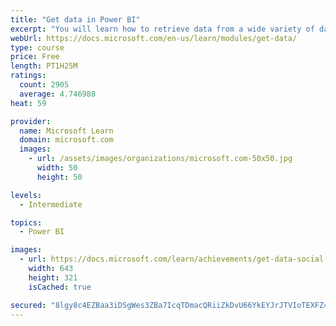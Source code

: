 ```yaml
---
title: "Get data in Power BI"
excerpt: "You will learn how to retrieve data from a wide variety of data sources, including Microsoft Excel, relational databases, and NoSQL data stores. You will also learn how to improve performance while retrieving data."
webUrl: https://docs.microsoft.com/en-us/learn/modules/get-data/
type: course
price: Free
length: PT1H25M
ratings:
  count: 2905
  average: 4.746988
heat: 59

provider:
  name: Microsoft Learn
  domain: microsoft.com
  images:
    - url: /assets/images/organizations/microsoft.com-50x50.jpg
      width: 50
      height: 50

levels:
  - Intermediate

topics:
  - Power BI

images:
  - url: https://docs.microsoft.com/learn/achievements/get-data-social.png
    width: 643
    height: 321
    isCached: true

secured: "8lgy8c4EZBaa3iDSgWes3ZBa7IcqTDmacQRiiZkDvU66YkEYJrJTVIoTEXFZ4L/3mNlVqOkMA7D7hMiku6feleiu4iIHdyQQ5INYFeqkS0vcpWcoD/l2s6eJx2ivAIBCFUrzXCsMjW05piMIV5c9i91QGYksPGr5/VtAdbgNQdgY+P55pxXS/TOYqdXfSzXBFSCMeylcvEJIQlTQO9KLmMNxjUh1r/swrbD6zn0FvTLfVQg2Abq4yLo5f9dcLYi0yGdqYFZPAD/PO54hKjS5pWnZrnFcVDVW14TRC4XDWFPEstlemoRkBDZ2wCZtSfFNKfEarHMa38GT6P0aYQi9BDqc7m8js9IrrTEZxdIe0uhaxA40p/BkcFf37ZKLSRQZKaH54eHTOcGqLwyslRz5z0GZ1KwO4uGXI/8z5M94Y6E=;2RRnEdA5n7sWcc2J2+4GKg=="
---
```



